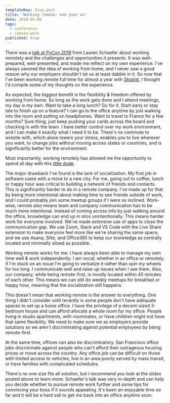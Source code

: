 ```yaml
---
templateKey: blog-post
title: 'Working remote: one year on'
date: 2019-05-06
tags:
  - conference
  - remote-work
published: true
---
```


There was a [talk at PyCon 2019](https://twitter.com/Lauren_Schaefer/status/1121056264719675398?s=20) from Lauren Schaefer about working remotely and the challenges and opportunities it presents. It was well-prepared, well-presented, and made me reflect on my own experience. I've always savored the idea of working from home, and I never saw a good reason why our employers shouldn't let us at least dabble in it. So now that I've been working remote full time for almost a year with [Skiplist](https://www.skiplist.com/), I thought I'd compile some of my thoughts on the experience.

As expected, the biggest benefit is the flexibility & freedom offered by working from home. So long as the work gets done and I attend meetings, my day is my own. Want to take a long lunch? Go for it. Start early or stay late to finish up on a feature? I can go to the office anytime by just walking into the room and putting on headphones. Want to travel to France for a few months? Sure thing, just keep pushing your cards across the board and checking in with the team. I have better control over my work environment, and I can make it exactly what I need it to be. There's no commute to wrestle with, which alone lowers your stress, enables you to live wherever you want, to change jobs without moving across states or countries, and is significantly better for the environment.

Most importantly, working remotely has allowed me the opportunity to spend all day with this [little dude](https://twitter.com/stahlish/status/1125185484379054083?s=20).

The major drawback I've found is the lack of socialization. My first job in software came with a move to a new city. For me, going out to coffee, lunch or happy hour was critical to building a network of friends and contacts. This is significantly harder to do in a remote company. I've made up for that by being more intentional about making time to see friends outside of work, and I could probably join some meetup groups if I were so inclined. Work-wise, remote also means team and company communication has to be much more intentional. Instead of coming across info by just walking around the office, knowledge can end up in silos unintentionally. This means harder work for everyone involved. We've made extensive use of apps to close the communication gap. We use Zoom, Slack and VS Code with the Live Share extension to make everyone feel more like we're sharing the same space, and we use Asana, Slite, and Office365 to keep our knowledge as centrally located and minimally siloed as possible.

Working remote works for me. I have always been able to manage my own time well & work independently. I am vocal; whether in an office or remotely, if I'm stuck on an issue I'm going to verbalize it rather than spin my wheels for too long. I communicate well and raise up issues when I see them. Also, our company, while being remote-first, is mostly located within 45 minutes of each other. This means we can still do weekly meetups for breakfast or happy hour, meaning that the socialization still happens.

This doesn't mean that working remote is the answer to everything. One thing I didn't consider until recently is some people don't have adequate spaces to set up a home office. I have the privilege of a decent-sized 3-bedroom house and can afford allocate a whole room for my office. People living in studio apartments, with roommates, or have children might not have that same flexibility. We need to make sure we as employers provide solutions so we aren't discriminating against potential employees by being remote-first.

At the same time, offices can also be discriminatory. San Francisco office jobs discriminate against people who can't afford their outrageous housing prices or move across the country. Any office job can be difficult on those with limited access to vehicles, live in an area poorly served by mass transit, or have families with complicated schedules.

There's no one size fits all solution, but I recommend you look at the slides posted above to learn more. Schaefer's talk was very in-depth and can help you decide whether to pursue remote work further and some tips for convincing your boss if it sounds appealing. It's been an enjoyable time so far and it will be a hard sell to get me back into an office anytime soon.
